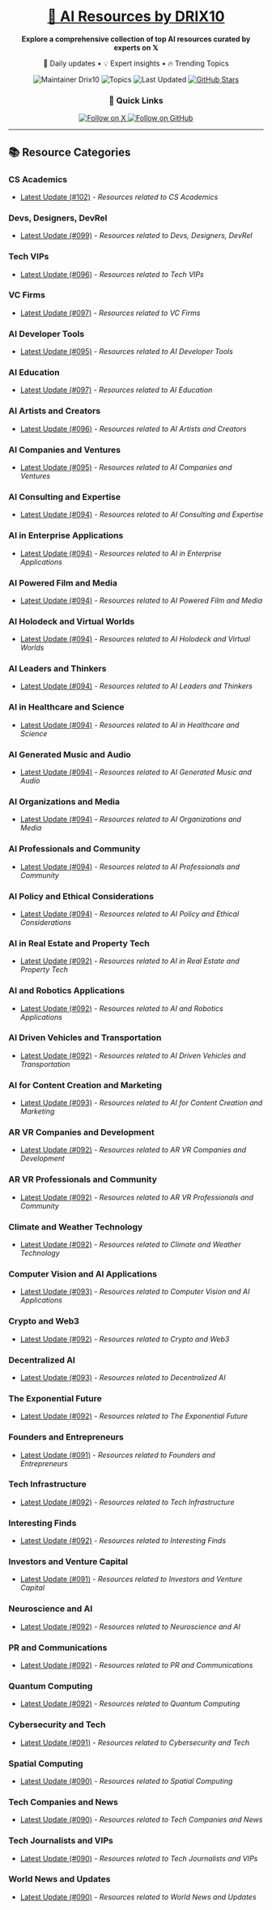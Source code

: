 
<div align="center">
  <h1><a href="https://x.com/DRIX_10_" target="_blank">🚀 AI Resources by DRIX10</a></h1>
  <p><strong>Explore a comprehensive collection of top AI resources curated by experts on 𝕏</strong></p>
  <p>🌟 Daily updates • 💡 Expert insights • 🔥 Trending Topics</p>

  <img src="https://img.shields.io/badge/Maintainer-Drix10-blue?style=for-the-badge" alt="Maintainer Drix10" />
  <img src="https://img.shields.io/badge/Topics-Everything%2C%20AI-red?style=for-the-badge" alt="Topics" />
  <img src="https://img.shields.io/github/last-commit/Drix10/ai-resources?style=for-the-badge&color=5D6D7E" alt="Last Updated" />
  <a href="https://github.com/Drix10/ai-resources"><img src="https://img.shields.io/github/stars/Drix10/ai-resources?style=for-the-badge&color=yellow" alt="GitHub Stars" /></a>

  <br>

  <h3>🌟 Quick Links</h3>
    <a href="https://x.com/DRIX_10_">
      <img src="https://img.shields.io/badge/Follow_on_𝕏-black?style=for-the-badge&logo=x&logoColor=white" alt="Follow on X" />
    </a>
    <a href="https://github.com/Drix10">
      <img src="https://img.shields.io/badge/Follow_on_GitHub-black?style=for-the-badge&logo=github&logoColor=white" alt="Follow on GitHub" />
    </a>
</div>

---

## 📚 Resource Categories

### CS Academics

*   [Latest Update (#102)](https://github.com/Drix10/ai-resources/blob/main/CS%20Academics/resources-102.md) - *Resources related to CS Academics*

### Devs, Designers, DevRel

*   [Latest Update (#099)](https://github.com/Drix10/ai-resources/blob/main/Devs%2C%20Designers%2C%20DevRel/resources-099.md) - *Resources related to Devs, Designers, DevRel*

### Tech VIPs

*   [Latest Update (#096)](https://github.com/Drix10/ai-resources/blob/main/Tech%20VIPs/resources-096.md) - *Resources related to Tech VIPs*

### VC Firms

*   [Latest Update (#097)](https://github.com/Drix10/ai-resources/blob/main/VC%20Firms/resources-097.md) - *Resources related to VC Firms*

### AI Developer Tools

*   [Latest Update (#095)](https://github.com/Drix10/ai-resources/blob/main/AI%20Developer%20Tools/resources-095.md) - *Resources related to AI Developer Tools*

### AI Education

*   [Latest Update (#097)](https://github.com/Drix10/ai-resources/blob/main/AI%20Education/resources-097.md) - *Resources related to AI Education*

### AI Artists and Creators

*   [Latest Update (#096)](https://github.com/Drix10/ai-resources/blob/main/AI%20Artists%20and%20Creators/resources-096.md) - *Resources related to AI Artists and Creators*

### AI Companies and Ventures

*   [Latest Update (#095)](https://github.com/Drix10/ai-resources/blob/main/AI%20Companies%20and%20Ventures/resources-095.md) - *Resources related to AI Companies and Ventures*

### AI Consulting and Expertise

*   [Latest Update (#094)](https://github.com/Drix10/ai-resources/blob/main/AI%20Consulting%20and%20Expertise/resources-094.md) - *Resources related to AI Consulting and Expertise*

### AI in Enterprise Applications

*   [Latest Update (#094)](https://github.com/Drix10/ai-resources/blob/main/AI%20in%20Enterprise%20Applications/resources-094.md) - *Resources related to AI in Enterprise Applications*

### AI Powered Film and Media

*   [Latest Update (#094)](https://github.com/Drix10/ai-resources/blob/main/AI%20Powered%20Film%20and%20Media/resources-094.md) - *Resources related to AI Powered Film and Media*

### AI Holodeck and Virtual Worlds

*   [Latest Update (#094)](https://github.com/Drix10/ai-resources/blob/main/AI%20Holodeck%20and%20Virtual%20Worlds/resources-094.md) - *Resources related to AI Holodeck and Virtual Worlds*

### AI Leaders and Thinkers

*   [Latest Update (#094)](https://github.com/Drix10/ai-resources/blob/main/AI%20Leaders%20and%20Thinkers/resources-094.md) - *Resources related to AI Leaders and Thinkers*

### AI in Healthcare and Science

*   [Latest Update (#094)](https://github.com/Drix10/ai-resources/blob/main/AI%20in%20Healthcare%20and%20Science/resources-094.md) - *Resources related to AI in Healthcare and Science*

### AI Generated Music and Audio

*   [Latest Update (#094)](https://github.com/Drix10/ai-resources/blob/main/AI%20Generated%20Music%20and%20Audio/resources-094.md) - *Resources related to AI Generated Music and Audio*

### AI Organizations and Media

*   [Latest Update (#094)](https://github.com/Drix10/ai-resources/blob/main/AI%20Organizations%20and%20Media/resources-094.md) - *Resources related to AI Organizations and Media*

### AI Professionals and Community

*   [Latest Update (#094)](https://github.com/Drix10/ai-resources/blob/main/AI%20Professionals%20and%20Community/resources-094.md) - *Resources related to AI Professionals and Community*

### AI Policy and Ethical Considerations

*   [Latest Update (#094)](https://github.com/Drix10/ai-resources/blob/main/AI%20Policy%20and%20Ethical%20Considerations/resources-094.md) - *Resources related to AI Policy and Ethical Considerations*

### AI in Real Estate and Property Tech

*   [Latest Update (#092)](https://github.com/Drix10/ai-resources/blob/main/AI%20in%20Real%20Estate%20and%20Property%20Tech/resources-092.md) - *Resources related to AI in Real Estate and Property Tech*

### AI and Robotics Applications

*   [Latest Update (#092)](https://github.com/Drix10/ai-resources/blob/main/AI%20and%20Robotics%20Applications/resources-092.md) - *Resources related to AI and Robotics Applications*

### AI Driven Vehicles and Transportation

*   [Latest Update (#092)](https://github.com/Drix10/ai-resources/blob/main/AI%20Driven%20Vehicles%20and%20Transportation/resources-092.md) - *Resources related to AI Driven Vehicles and Transportation*

### AI for Content Creation and Marketing

*   [Latest Update (#093)](https://github.com/Drix10/ai-resources/blob/main/AI%20for%20Content%20Creation%20and%20Marketing/resources-093.md) - *Resources related to AI for Content Creation and Marketing*

### AR VR Companies and Development

*   [Latest Update (#092)](https://github.com/Drix10/ai-resources/blob/main/AR%20VR%20Companies%20and%20Development/resources-092.md) - *Resources related to AR VR Companies and Development*

### AR VR Professionals and Community

*   [Latest Update (#092)](https://github.com/Drix10/ai-resources/blob/main/AR%20VR%20Professionals%20and%20Community/resources-092.md) - *Resources related to AR VR Professionals and Community*

### Climate and Weather Technology

*   [Latest Update (#092)](https://github.com/Drix10/ai-resources/blob/main/Climate%20and%20Weather%20Technology/resources-092.md) - *Resources related to Climate and Weather Technology*

### Computer Vision and AI Applications

*   [Latest Update (#093)](https://github.com/Drix10/ai-resources/blob/main/Computer%20Vision%20and%20AI%20Applications/resources-093.md) - *Resources related to Computer Vision and AI Applications*

### Crypto and Web3

*   [Latest Update (#092)](https://github.com/Drix10/ai-resources/blob/main/Crypto%20and%20Web3/resources-092.md) - *Resources related to Crypto and Web3*

### Decentralized AI

*   [Latest Update (#093)](https://github.com/Drix10/ai-resources/blob/main/Decentralized%20AI/resources-093.md) - *Resources related to Decentralized AI*

### The Exponential Future

*   [Latest Update (#092)](https://github.com/Drix10/ai-resources/blob/main/The%20Exponential%20Future/resources-092.md) - *Resources related to The Exponential Future*

### Founders and Entrepreneurs

*   [Latest Update (#091)](https://github.com/Drix10/ai-resources/blob/main/Founders%20and%20Entrepreneurs/resources-091.md) - *Resources related to Founders and Entrepreneurs*

### Tech Infrastructure

*   [Latest Update (#092)](https://github.com/Drix10/ai-resources/blob/main/Tech%20Infrastructure/resources-092.md) - *Resources related to Tech Infrastructure*

### Interesting Finds

*   [Latest Update (#092)](https://github.com/Drix10/ai-resources/blob/main/Interesting%20Finds/resources-092.md) - *Resources related to Interesting Finds*

### Investors and Venture Capital

*   [Latest Update (#091)](https://github.com/Drix10/ai-resources/blob/main/Investors%20and%20Venture%20Capital/resources-091.md) - *Resources related to Investors and Venture Capital*

### Neuroscience and AI

*   [Latest Update (#092)](https://github.com/Drix10/ai-resources/blob/main/Neuroscience%20and%20AI/resources-092.md) - *Resources related to Neuroscience and AI*

### PR and Communications

*   [Latest Update (#092)](https://github.com/Drix10/ai-resources/blob/main/PR%20and%20Communications/resources-092.md) - *Resources related to PR and Communications*

### Quantum Computing

*   [Latest Update (#092)](https://github.com/Drix10/ai-resources/blob/main/Quantum%20Computing/resources-092.md) - *Resources related to Quantum Computing*

### Cybersecurity and Tech

*   [Latest Update (#091)](https://github.com/Drix10/ai-resources/blob/main/Cybersecurity%20and%20Tech/resources-091.md) - *Resources related to Cybersecurity and Tech*

### Spatial Computing

*   [Latest Update (#090)](https://github.com/Drix10/ai-resources/blob/main/Spatial%20Computing/resources-090.md) - *Resources related to Spatial Computing*

### Tech Companies and News

*   [Latest Update (#090)](https://github.com/Drix10/ai-resources/blob/main/Tech%20Companies%20and%20News/resources-090.md) - *Resources related to Tech Companies and News*

### Tech Journalists and VIPs

*   [Latest Update (#090)](https://github.com/Drix10/ai-resources/blob/main/Tech%20Journalists%20and%20VIPs/resources-090.md) - *Resources related to Tech Journalists and VIPs*

### World News and Updates

*   [Latest Update (#090)](https://github.com/Drix10/ai-resources/blob/main/World%20News%20and%20Updates/resources-090.md) - *Resources related to World News and Updates*

